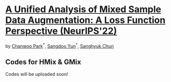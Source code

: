 # [A Unified Analysis of Mixed Sample Data Augmentation: A Loss Function Perspective (NeurIPS'22)](https://arxiv.org/abs/2208.09913)

by [Chanwoo Park](https://chanwoo-park-official.github.io/)<sup>\*</sup>, [Sangdoo Yun](https://sangdooyun.github.io/)<sup>\*</sup>, [Sanghyuk Chun](https://sanghyukchun.github.io/home/)

## Codes for HMix & GMix
Codes will be uploaded soon!
